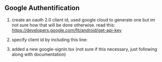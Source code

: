 ## Google Authentification

1) create an oauth 2.0 client id, used google cloud to generate one but im not sure how that will be done otherwise.
read this: https://developers.google.com/fit/android/get-api-key

2) specify client id by including this line:
<meta name="google-signin-client_id" content="YOUR_CLIENT_ID.apps.googleusercontent.com">

3) added a new google-signin.tsx (not sure if this necessary, just following along with documentation)
